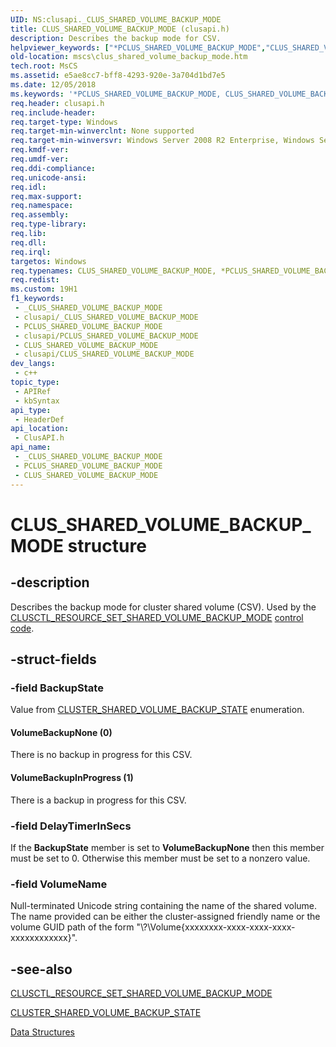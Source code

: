 ```yaml
---
UID: NS:clusapi._CLUS_SHARED_VOLUME_BACKUP_MODE
title: CLUS_SHARED_VOLUME_BACKUP_MODE (clusapi.h)
description: Describes the backup mode for CSV.
helpviewer_keywords: ["*PCLUS_SHARED_VOLUME_BACKUP_MODE","CLUS_SHARED_VOLUME_BACKUP_MODE","CLUS_SHARED_VOLUME_BACKUP_MODE structure [Failover Cluster]","PCLUS_SHARED_VOLUME_BACKUP_MODE","PCLUS_SHARED_VOLUME_BACKUP_MODE structure pointer [Failover Cluster]","VolumeBackupInProgress","VolumeBackupNone","clusapi/CLUS_SHARED_VOLUME_BACKUP_MODE","clusapi/PCLUS_SHARED_VOLUME_BACKUP_MODE","mscs.clus_shared_volume_backup_mode"]
old-location: mscs\clus_shared_volume_backup_mode.htm
tech.root: MsCS
ms.assetid: e5ae8cc7-bff8-4293-920e-3a704d1bd7e5
ms.date: 12/05/2018
ms.keywords: '*PCLUS_SHARED_VOLUME_BACKUP_MODE, CLUS_SHARED_VOLUME_BACKUP_MODE, CLUS_SHARED_VOLUME_BACKUP_MODE structure [Failover Cluster], PCLUS_SHARED_VOLUME_BACKUP_MODE, PCLUS_SHARED_VOLUME_BACKUP_MODE structure pointer [Failover Cluster], VolumeBackupInProgress, VolumeBackupNone, clusapi/CLUS_SHARED_VOLUME_BACKUP_MODE, clusapi/PCLUS_SHARED_VOLUME_BACKUP_MODE, mscs.clus_shared_volume_backup_mode'
req.header: clusapi.h
req.include-header: 
req.target-type: Windows
req.target-min-winverclnt: None supported
req.target-min-winversvr: Windows Server 2008 R2 Enterprise, Windows Server 2008 R2 Datacenter
req.kmdf-ver: 
req.umdf-ver: 
req.ddi-compliance: 
req.unicode-ansi: 
req.idl: 
req.max-support: 
req.namespace: 
req.assembly: 
req.type-library: 
req.lib: 
req.dll: 
req.irql: 
targetos: Windows
req.typenames: CLUS_SHARED_VOLUME_BACKUP_MODE, *PCLUS_SHARED_VOLUME_BACKUP_MODE
req.redist: 
ms.custom: 19H1
f1_keywords:
 - _CLUS_SHARED_VOLUME_BACKUP_MODE
 - clusapi/_CLUS_SHARED_VOLUME_BACKUP_MODE
 - PCLUS_SHARED_VOLUME_BACKUP_MODE
 - clusapi/PCLUS_SHARED_VOLUME_BACKUP_MODE
 - CLUS_SHARED_VOLUME_BACKUP_MODE
 - clusapi/CLUS_SHARED_VOLUME_BACKUP_MODE
dev_langs:
 - c++
topic_type:
 - APIRef
 - kbSyntax
api_type:
 - HeaderDef
api_location:
 - ClusAPI.h
api_name:
 - _CLUS_SHARED_VOLUME_BACKUP_MODE
 - PCLUS_SHARED_VOLUME_BACKUP_MODE
 - CLUS_SHARED_VOLUME_BACKUP_MODE
---
```


# CLUS_SHARED_VOLUME_BACKUP_MODE structure


## -description

Describes the backup mode for cluster shared volume (CSV). Used by the 
    <a href="/previous-versions/windows/desktop/mscs/clusctl-resource-set-shared-volume-backup-mode">CLUSCTL_RESOURCE_SET_SHARED_VOLUME_BACKUP_MODE</a> <a href="/previous-versions/windows/desktop/mscs/about-control-codes">control code</a>.

## -struct-fields

### -field BackupState

Value from 
       <a href="/windows/desktop/api/clusapi/ne-clusapi-cluster_shared_volume_backup_state">CLUSTER_SHARED_VOLUME_BACKUP_STATE</a> 
       enumeration.





#### VolumeBackupNone (0)

There is no backup in progress for this CSV.



#### VolumeBackupInProgress (1)

There is a backup in progress for this CSV.

### -field DelayTimerInSecs

If the <b>BackupState</b> member is set to <b>VolumeBackupNone</b> 
      then this member must be set to 0. Otherwise this member must be set to a nonzero value.

### -field VolumeName

Null-terminated Unicode string containing the name of the shared volume. The name provided can 
      be either the cluster-assigned friendly name or the volume GUID path of the form 
      "\\?\Volume{xxxxxxxx-xxxx-xxxx-xxxx-xxxxxxxxxxxx}\".

## -see-also

<a href="/previous-versions/windows/desktop/mscs/clusctl-resource-set-shared-volume-backup-mode">CLUSCTL_RESOURCE_SET_SHARED_VOLUME_BACKUP_MODE</a>



<a href="/windows/desktop/api/clusapi/ne-clusapi-cluster_shared_volume_backup_state">CLUSTER_SHARED_VOLUME_BACKUP_STATE</a>



<a href="/previous-versions/windows/desktop/mscs/data-structures">Data Structures</a>

